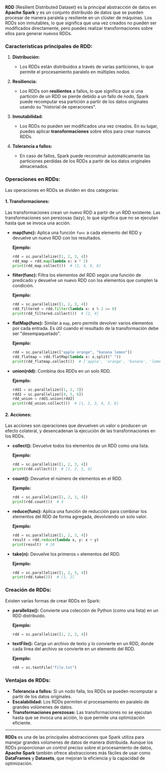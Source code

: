 
**RDD** (Resilient Distributed Dataset) es la principal abstracción de datos en **Apache Spark** y es un conjunto distribuido de datos que se pueden procesar de manera paralela y resiliente en un clúster de máquinas. Los RDDs son inmutables, lo que significa que una vez creados no pueden ser modificados directamente, pero puedes realizar transformaciones sobre ellos para generar nuevos RDDs.

### **Características principales de RDD:**

1. **Distribución:**
   - Los RDDs están distribuidos a través de varias particiones, lo que permite el procesamiento paralelo en múltiples nodos.
   
2. **Resiliencia:**
   - Los RDDs son **resilientes** a fallos, lo que significa que si una partición de un RDD se pierde debido a un fallo de nodo, Spark puede recomputar esa partición a partir de los datos originales usando su "historial de operaciones".

3. **Inmutabilidad:**
   - Los RDDs no pueden ser modificados una vez creados. En su lugar, puedes aplicar **transformaciones** sobre ellos para crear nuevos RDDs.

4. **Tolerancia a fallos:**
   - En caso de fallos, Spark puede reconstruir automáticamente las particiones perdidas de los RDDs a partir de los datos originales almacenados.

### **Operaciones en RDDs:**
Las operaciones en RDDs se dividen en dos categorías:

#### **1. Transformaciones:**
Las transformaciones crean un nuevo RDD a partir de un RDD existente. Las transformaciones son perezosas (lazy), lo que significa que no se ejecutan hasta que se invoca una acción.

- **map(func):** Aplica una función `func` a cada elemento del RDD y devuelve un nuevo RDD con los resultados.
  
  **Ejemplo:**
  ```python
  rdd = sc.parallelize([1, 2, 3, 4])
  rdd_map = rdd.map(lambda x: x * 2)
  print(rdd_map.collect())  # [2, 4, 6, 8]
  ```

- **filter(func):** Filtra los elementos del RDD según una función de predicado y devuelve un nuevo RDD con los elementos que cumplen la condición.
  
  **Ejemplo:**
  ```python
  rdd = sc.parallelize([1, 2, 3, 4])
  rdd_filtered = rdd.filter(lambda x: x % 2 == 0)
  print(rdd_filtered.collect())  # [2, 4]
  ```

- **flatMap(func):** Similar a `map`, pero permite devolver varios elementos por cada entrada. Es útil cuando el resultado de la transformación debe ser "desempaquetado".

  **Ejemplo:**
  ```python
  rdd = sc.parallelize(["apple orange", "banana lemon"])
  rdd_flatmap = rdd.flatMap(lambda x: x.split(" "))
  print(rdd_flatmap.collect())  # ['apple', 'orange', 'banana', 'lemon']
  ```

- **union(rdd):** Combina dos RDDs en un solo RDD.
  
  **Ejemplo:**
  ```python
  rdd1 = sc.parallelize([1, 2, 3])
  rdd2 = sc.parallelize([4, 5, 6])
  rdd_union = rdd1.union(rdd2)
  print(rdd_union.collect())  # [1, 2, 3, 4, 5, 6]
  ```

#### **2. Acciones:**
Las acciones son operaciones que devuelven un valor o producen un efecto colateral, y desencadenan la ejecución de las transformaciones en los RDDs.

- **collect():** Devuelve todos los elementos de un RDD como una lista.
  
  **Ejemplo:**
  ```python
  rdd = sc.parallelize([1, 2, 3, 4])
  print(rdd.collect())  # [1, 2, 3, 4]
  ```

- **count():** Devuelve el número de elementos en el RDD.
  
  **Ejemplo:**
  ```python
  rdd = sc.parallelize([1, 2, 3, 4])
  print(rdd.count())  # 4
  ```

- **reduce(func):** Aplica una función de reducción para combinar los elementos del RDD de forma agregada, devolviendo un solo valor.

  **Ejemplo:**
  ```python
  rdd = sc.parallelize([1, 2, 3, 4])
  result = rdd.reduce(lambda x, y: x + y)
  print(result)  # 10
  ```

- **take(n):** Devuelve los primeros `n` elementos del RDD.

  **Ejemplo:**
  ```python
  rdd = sc.parallelize([1, 2, 3, 4])
  print(rdd.take(2))  # [1, 2]
  ```

### **Creación de RDDs:**
Existen varias formas de crear RDDs en Spark:

- **parallelize():** Convierte una colección de Python (como una lista) en un RDD distribuido.
  
  **Ejemplo:**
  ```python
  rdd = sc.parallelize([1, 2, 3, 4])
  ```

- **textFile():** Carga un archivo de texto y lo convierte en un RDD, donde cada línea del archivo se convierte en un elemento del RDD.

  **Ejemplo:**
  ```python
  rdd = sc.textFile("file.txt")
  ```

### **Ventajas de RDDs:**
- **Tolerancia a fallos:** Si un nodo falla, los RDDs se pueden recomputar a partir de los datos originales.
- **Escalabilidad:** Los RDDs permiten el procesamiento en paralelo de grandes volúmenes de datos.
- **Transformaciones perezosas:** Las transformaciones no se ejecutan hasta que se invoca una acción, lo que permite una optimización eficiente.

---

**RDDs** es una de las principales abstracciones que Spark utiliza para manejar grandes volúmenes de datos de manera distribuida. Aunque los RDDs proporcionan un control preciso sobre el procesamiento de datos, **Apache Spark** también ofrece abstracciones más fáciles de usar como **DataFrames** y **Datasets**, que mejoran la eficiencia y la capacidad de optimización.

